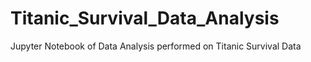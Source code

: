 # Titanic_Survival_Data_Analysis
Jupyter Notebook of Data Analysis performed on Titanic Survival Data
